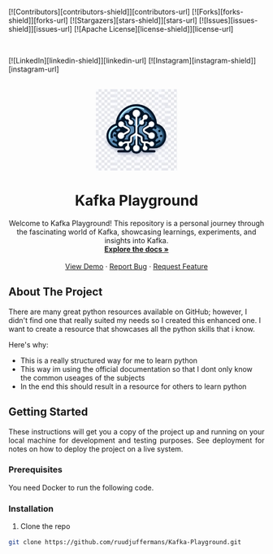 [![Contributors][contributors-shield]][contributors-url]
[![Forks][forks-shield]][forks-url]
[![Stargazers][stars-shield]][stars-url]
[![Issues][issues-shield]][issues-url]
[![Apache License][license-shield]][license-url]

<br/>

[![LinkedIn][linkedin-shield]][linkedin-url]
[![Instagram][instagram-shield]][instagram-url]

<!-- PROJECT LOGO -->
<br />
<div align="center">
  <a href="https://github.com/ruudjuffermans/Kafka-Playground">
    <img src="img/logo.png" alt="logo generated with gpt4" width="160" height="160">
  </a>

  <h1 align="center">Kafka Playground</h1>

  <p align="center">
Welcome to Kafka Playground! This repository is a personal journey through the fascinating world of Kafka, showcasing learnings, experiments, and insights into Kafka.
    <br />
    <a href="https://github.com/ruudjuffermans/Kafka-Playground"><strong>Explore the docs »</strong></a>
    <br />
    <br />
    <a href="https://github.com/ruudjuffermans/Kafka-Playground">View Demo</a>
    ·
    <a href="https://github.com/ruudjuffermans/Kafka-Playground/issues">Report Bug</a>
    ·
    <a href="https://github.com/ruudjuffermans/Kafka-Playground/issues">Request Feature</a>
  </p>
</div>

## About The Project

There are many great python resources available on GitHub; however, I didn't find one that really suited my needs so I created this enhanced one. I want to create a resource that showcases all the python skills that i know.

Here's why:

- This is a really structured way for me to learn python
- This way im using the official documentation so that I dont only know the common useages of the subjects
- In the end this should result in a resource for others to learn python

## Getting Started

<p align="justify">These instructions will get you a copy of the project up and running on your local machine for development and testing purposes. See deployment for notes on how to deploy the project on a live system.</p>

### Prerequisites

You need Docker to run the following code. 

### Installation

1. Clone the repo

```sh
git clone https://github.com/ruudjuffermans/Kafka-Playground.git
```
